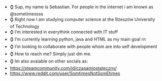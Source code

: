 - ⌚ Sup, my name is Sebastian. For people in the internet i am known as @sometimessss
- ⌚ Right now I am studying computer science at the Rzeszów University of Technology
- ⌚ I’m interested in everythink connected with IT stuff
- ⌚ I’m currently learning python, java and HTML as my main goal rn
- ⌚ I’m looking to collaborate with people whom are into self development
- ⌚ How to reach me? Simply just dm me.
- ⌚ Im also avaiable on other socials as:
- https://steamcommunity.com/id/czasamiostateczny/
- https://www.reddit.com/user/SomtimesNotSomEtimes

<!---
somtimessss/somtimessss is a ✨ special ✨ repository because its `README.md` (this file) appears on your GitHub profile.
You can click the Preview link to take a look at your changes.
--->
